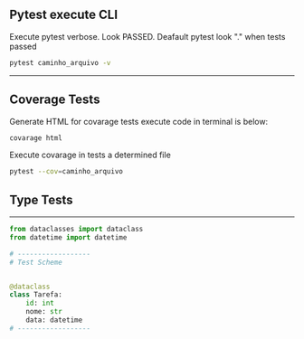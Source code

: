 ## Pytest execute CLI

Execute pytest verbose. Look PASSED. Deafault pytest look "." when tests passed

```bash
pytest caminho_arquivo -v
```

---

## Coverage Tests

Generate HTML for covarage tests execute code in terminal is below:

```bash
covarage html

```

Execute covarage in tests a determined file

```bash
pytest --cov=caminho_arquivo
```

## Type Tests

---

```python
from dataclasses import dataclass
from datetime import datetime

# ------------------
# Test Scheme


@dataclass
class Tarefa:
    id: int
    nome: str
    data: datetime
# ------------------
```
